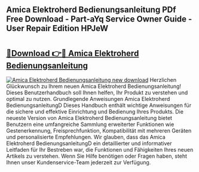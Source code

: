 ## Amica Elektroherd Bedienungsanleitung PDf Free Download - Part-aYq Service Owner Guide - User Repair Edition HPJeW

# <h2><a href="http://df1x9s2.blite.top/?on=Amica+Elektroherd+Bedienungsanleitung">🔗Download 👉🔴 Amica Elektroherd Bedienungsanleitung</a></h2>

[![Amica Elektroherd Bedienungsanleitung new download](https://i.imgur.com/lujVjoI.png)](http://df1x9s2.blite.top/?on=Amica+Elektroherd+Bedienungsanleitung)
Herzlichen Glückwunsch zu Ihrem neuen Amica Elektroherd Bedienungsanleitung! Dieses Benutzerhandbuch soll Ihnen helfen, Ihr Produkt zu verstehen und optimal zu nutzen. Grundlegende Anweisungen Amica Elektroherd BedienungsanleitungD Dieses Handbuch enthält wichtige Anweisungen für die sichere und effektive Einrichtung und Bedienung Ihres Produkts. Die neueste Version von Amica Elektroherd Bedienungsanleitung bietet Benutzern eine umfangreiche Sammlung erweiterter Funktionen wie Gestenerkennung, Freisprechfunktion, Kompatibilität mit mehreren Geräten und personalisierte Empfehlungen. Wir glauben, dass das Amica Elektroherd BedienungsanleitungD ein detaillierter und informativer Leitfaden für Ihr Bestreben war, die Funktionen und Fähigkeiten Ihres neuen Artikels zu verstehen. Wenn Sie Hilfe benötigen oder Fragen haben, steht Ihnen unser Kundenservice-Team jederzeit zur Verfügung.

